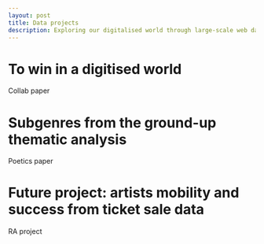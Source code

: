 ```yaml
---
layout: post
title: Data projects
description: Exploring our digitalised world through large-scale web data
---
```


# To win in a digitised world

Collab paper

# Subgenres from the ground-up thematic analysis

Poetics paper

# Future project: artists mobility and success from ticket sale data

RA project


